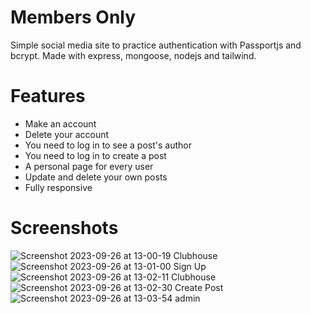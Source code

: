 # Members Only

Simple social media site to practice authentication with Passportjs and bcrypt.
Made with express, mongoose, nodejs and tailwind.

# Features

- Make an account
- Delete your account
- You need to log in to see a post's author
- You need to log in to create a post
- A personal page for every user
- Update and delete your own posts
- Fully responsive

# Screenshots
![Screenshot 2023-09-26 at 13-00-19 Clubhouse](https://github.com/elk15/members-only/assets/84975908/f97defaa-e73c-4e0b-86b0-08a0d639e0db)
![Screenshot 2023-09-26 at 13-01-00 Sign Up](https://github.com/elk15/members-only/assets/84975908/c9621f87-5bba-466d-8660-4ed98c51ca81)
![Screenshot 2023-09-26 at 13-02-11 Clubhouse](https://github.com/elk15/members-only/assets/84975908/bbaef3f6-de67-482f-950b-d854cac683d6)
![Screenshot 2023-09-26 at 13-02-30 Create Post](https://github.com/elk15/members-only/assets/84975908/f4c1d3e3-c5cb-4492-bcdb-dbb32ad3f266)
![Screenshot 2023-09-26 at 13-03-54 admin](https://github.com/elk15/members-only/assets/84975908/6512371a-0130-4e47-819a-76698b2bee95)
